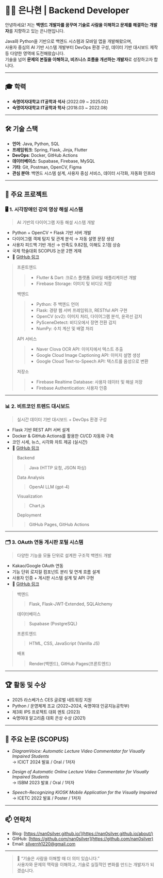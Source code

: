 # 🧑‍💻 은나현 | Backend Developer

안녕하세요! 저는 **백엔드 개발자를 꿈꾸며 기술로 사람을 이해하고 문제를 해결하는 개발자**를 지향하고 있는 은나현입니다.

Java와 Python을 기반으로 백엔드 시스템과 모바일 앱을 개발해왔으며,  
사용자 중심의 AI 기반 시스템 개발부터 DevOps 환경 구성, 데이터 기반 대시보드 제작 등 다양한 영역에 도전해왔습니다.  
기술을 넘어 **문제의 본질을 이해하고, 비즈니스 흐름을 개선하는 개발자**로 성장하고자 합니다.

---

## 🎓 학력

- **숙명여자대학교 IT공학과 석사** (2022.09 ~ 2025.02)  
- **숙명여자대학교 IT공학과 학사** (2018.03 ~ 2022.08)

---

## 🛠 기술 스택

- **언어**: Java, Python, SQL  
- **프레임워크**: Spring, Flask, Jinja, Flutter
- **DevOps**: Docker, GitHub Actions  
- **데이터베이스**: Supabase, Firebase, MySQL  
- **기타**: Git, Postman, OpenCV, Figma  
- **관심 분야**: 백엔드 시스템 설계, 사용자 중심 서비스, 데이터 시각화, 자동화 인프라

---

## 💼 주요 프로젝트

### 🖥️ 1. 시각장애인 강의 영상 해설 시스템  
> AI 기반의 다이어그램 자동 해설 시스템 개발  
- Python + OpenCV + Flask 기반 서버 개발  
- 다이어그램 객체 탐지 및 관계 분석 → 자동 설명 문장 생성  
- 사용자 피드백 기반 개선 → 만족도 9.82점, 이해도 2.1점 상승  
- 국제 학술대회 SCOPUS 논문 2편 게재  
- 📂 [GitHub 링크](https://github.com/LectureVoice/LectureVoice-server)

> 프론트엔드
>> - Flutter & Dart: 크로스 플랫폼 모바일 애플리케이션 개발
>> - Firebase Storage: 이미지 및 비디오 저장
>
> 백엔드
>> - Python: 주 백엔드 언어
>> - Flask: 경량 웹 서버 프레임워크, RESTful API 구현
>> - OpenCV (cv2): 이미지 처리, 다이어그램 분석, 윤곽선 감지
>> - PySceneDetect: 비디오에서 장면 전환 감지
>> - NumPy: 수치 계산 및 배열 처리
>
> API 서비스
>> - Naver Clova OCR API: 이미지에서 텍스트 추출
>> - Google Cloud Image Captioning API: 이미지 설명 생성
>> - Google Cloud Text-to-Speech API: 텍스트를 음성으로 변환
>
> 저장소
>> - Firebase Realtime Database: 사용자 데이터 및 해설 저장
>> - Firebase Authentication: 사용자 인증

---

### 📊 2. 비트코인 트렌드 대시보드  
> 실시간 데이터 기반 대시보드 + DevOps 환경 구성  
- Flask 기반 REST API 서버 설계  
- Docker & GitHub Actions를 활용한 CI/CD 자동화 구축  
- 코인 시세, 뉴스, 시각화 차트 제공 (실시간)  
- 📂 [GitHub 링크](https://github.com/nan0silver/doge_trend_monitoring)

> Backend
>> Java (HTTP 요청, JSON 파싱)
>
> Data Analysis
>> OpenAI LLM (gpt-4)
>
> Visualization
>> Chart.js
>
> Deployment
>> GitHub Pages, GitHub Actions

---

### 🗂 3. OAuth 연동 게시판 포털 시스템  
> 다양한 기능을 모듈 단위로 설계한 구조적 백엔드 개발  
- Kakao/Google OAuth 연동  
- 기능 단위 로지컬 컴포넌트 분리 및 연계 흐름 설계  
- 사용자 인증 + 게시판 시스템 설계 및 API 구현  
- 📂 [GitHub 링크](https://github.com/baNaNa-project01/baNaNa-auth-service)

> 백엔드
>> Flask, Flask-JWT-Extended, SQLAlchemy
>
> 데이터베이스
>> Supabase (PostgreSQL)
>
> 프론트엔드
>> HTML, CSS, JavaScript (Vanilla JS)
>
> 배포
>> Render(백엔드), GitHub Pages(프론트엔드)

---

## 🏆 활동 및 수상

- 2025 라스베가스 CES 글로벌 네트워킹 지원  
- Python / 운영체제 조교 (2022~2024, 숙명여대 인공지능공학부)  
- 제3회 IPS 프로젝트 대회 멘토 (2023)  
- 숙명여대 알고리즘 대회 은상 수상 (2021)

---

## 📄 주요 논문 (SCOPUS)

- *DiagramVoice: Automatic Lecture Video Commentator for Visually Impaired Students*  
  → ICICT 2024 발표 / Oral / 1저자

- *Design of Automatic Online Lecture Video Commentator for Visually Impaired Students*  
  → ISBM 2023 발표 / Oral / 1저자

- *Speech-Recognizing KIOSK Mobile Application for the Visually Impaired*  
  → ICETC 2022 발표 / Poster / 1저자

---

## 📫 연락처

- Blog: [https://nan0silver.github.io/](https://nan0silver.github.io/about/)  
- GitHub: [https://github.com/nan0silver](https://github.com/nan0silver)  
- Email: silvernh1220@gmail.com

---

> 💬 “기술은 사람을 이해할 때 더 의미 있습니다.”  
> 사용자와 문제의 맥락을 이해하고, 기술로 실질적인 변화를 만드는 개발자가 되겠습니다.
